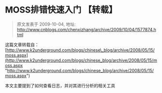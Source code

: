 # MOSS排错快速入门 【转载】 
> 原文发表于 2009-10-04, 地址: http://www.cnblogs.com/chenxizhang/archive/2009/10/04/1577874.html 


这篇文章转载自：[http://www.k2underground.com/blogs/chinese\_blog/archive/2008/05/15/moss.aspx](http://www.k2underground.com/blogs/chinese_blog/archive/2008/05/15/moss.aspx "http://www.k2underground.com/blogs/chinese_blog/archive/2008/05/15/moss.aspx")

 本文主要提到了如何查看日志，并对其进行分析的相关工具

